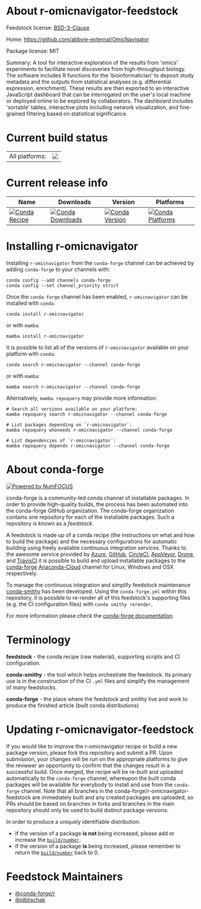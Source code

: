 About r-omicnavigator-feedstock
===============================

Feedstock license: [BSD-3-Clause](https://github.com/conda-forge/r-omicnavigator-feedstock/blob/main/LICENSE.txt)

Home: https://github.com/abbvie-external/OmicNavigator

Package license: MIT

Summary: A tool for interactive exploration of the results from 'omics' experiments to facilitate novel discoveries from high-throughput biology. The software includes R functions for the 'bioinformatician' to deposit study metadata and the outputs from statistical analyses (e.g. differential expression, enrichment). These results are then exported to an interactive JavaScript dashboard that can be interrogated on the user's local machine or deployed online to be explored by collaborators. The dashboard includes 'sortable' tables, interactive plots including network visualization, and fine-grained filtering based on statistical significance.

Current build status
====================


<table><tr><td>All platforms:</td>
    <td>
      <a href="https://dev.azure.com/conda-forge/feedstock-builds/_build/latest?definitionId=15500&branchName=main">
        <img src="https://dev.azure.com/conda-forge/feedstock-builds/_apis/build/status/r-omicnavigator-feedstock?branchName=main">
      </a>
    </td>
  </tr>
</table>

Current release info
====================

| Name | Downloads | Version | Platforms |
| --- | --- | --- | --- |
| [![Conda Recipe](https://img.shields.io/badge/recipe-r--omicnavigator-green.svg)](https://anaconda.org/conda-forge/r-omicnavigator) | [![Conda Downloads](https://img.shields.io/conda/dn/conda-forge/r-omicnavigator.svg)](https://anaconda.org/conda-forge/r-omicnavigator) | [![Conda Version](https://img.shields.io/conda/vn/conda-forge/r-omicnavigator.svg)](https://anaconda.org/conda-forge/r-omicnavigator) | [![Conda Platforms](https://img.shields.io/conda/pn/conda-forge/r-omicnavigator.svg)](https://anaconda.org/conda-forge/r-omicnavigator) |

Installing r-omicnavigator
==========================

Installing `r-omicnavigator` from the `conda-forge` channel can be achieved by adding `conda-forge` to your channels with:

```
conda config --add channels conda-forge
conda config --set channel_priority strict
```

Once the `conda-forge` channel has been enabled, `r-omicnavigator` can be installed with `conda`:

```
conda install r-omicnavigator
```

or with `mamba`:

```
mamba install r-omicnavigator
```

It is possible to list all of the versions of `r-omicnavigator` available on your platform with `conda`:

```
conda search r-omicnavigator --channel conda-forge
```

or with `mamba`:

```
mamba search r-omicnavigator --channel conda-forge
```

Alternatively, `mamba repoquery` may provide more information:

```
# Search all versions available on your platform:
mamba repoquery search r-omicnavigator --channel conda-forge

# List packages depending on `r-omicnavigator`:
mamba repoquery whoneeds r-omicnavigator --channel conda-forge

# List dependencies of `r-omicnavigator`:
mamba repoquery depends r-omicnavigator --channel conda-forge
```


About conda-forge
=================

[![Powered by
NumFOCUS](https://img.shields.io/badge/powered%20by-NumFOCUS-orange.svg?style=flat&colorA=E1523D&colorB=007D8A)](https://numfocus.org)

conda-forge is a community-led conda channel of installable packages.
In order to provide high-quality builds, the process has been automated into the
conda-forge GitHub organization. The conda-forge organization contains one repository
for each of the installable packages. Such a repository is known as a *feedstock*.

A feedstock is made up of a conda recipe (the instructions on what and how to build
the package) and the necessary configurations for automatic building using freely
available continuous integration services. Thanks to the awesome service provided by
[Azure](https://azure.microsoft.com/en-us/services/devops/), [GitHub](https://github.com/),
[CircleCI](https://circleci.com/), [AppVeyor](https://www.appveyor.com/),
[Drone](https://cloud.drone.io/welcome), and [TravisCI](https://travis-ci.com/)
it is possible to build and upload installable packages to the
[conda-forge](https://anaconda.org/conda-forge) [Anaconda-Cloud](https://anaconda.org/)
channel for Linux, Windows and OSX respectively.

To manage the continuous integration and simplify feedstock maintenance
[conda-smithy](https://github.com/conda-forge/conda-smithy) has been developed.
Using the ``conda-forge.yml`` within this repository, it is possible to re-render all of
this feedstock's supporting files (e.g. the CI configuration files) with ``conda smithy rerender``.

For more information please check the [conda-forge documentation](https://conda-forge.org/docs/).

Terminology
===========

**feedstock** - the conda recipe (raw material), supporting scripts and CI configuration.

**conda-smithy** - the tool which helps orchestrate the feedstock.
                   Its primary use is in the construction of the CI ``.yml`` files
                   and simplify the management of *many* feedstocks.

**conda-forge** - the place where the feedstock and smithy live and work to
                  produce the finished article (built conda distributions)


Updating r-omicnavigator-feedstock
==================================

If you would like to improve the r-omicnavigator recipe or build a new
package version, please fork this repository and submit a PR. Upon submission,
your changes will be run on the appropriate platforms to give the reviewer an
opportunity to confirm that the changes result in a successful build. Once
merged, the recipe will be re-built and uploaded automatically to the
`conda-forge` channel, whereupon the built conda packages will be available for
everybody to install and use from the `conda-forge` channel.
Note that all branches in the conda-forge/r-omicnavigator-feedstock are
immediately built and any created packages are uploaded, so PRs should be based
on branches in forks and branches in the main repository should only be used to
build distinct package versions.

In order to produce a uniquely identifiable distribution:
 * If the version of a package **is not** being increased, please add or increase
   the [``build/number``](https://docs.conda.io/projects/conda-build/en/latest/resources/define-metadata.html#build-number-and-string).
 * If the version of a package **is** being increased, please remember to return
   the [``build/number``](https://docs.conda.io/projects/conda-build/en/latest/resources/define-metadata.html#build-number-and-string)
   back to 0.

Feedstock Maintainers
=====================

* [@conda-forge/r](https://github.com/conda-forge/r/)
* [@jdblischak](https://github.com/jdblischak/)

